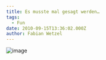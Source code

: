 ```yaml
---
title: Es musste mal gesagt werden…
tags:
  - Fun
date: 2010-09-15T13:36:02.000Z
author: Fabian Wetzel
---
```


![image](image38.png "image")


